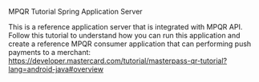 MPQR Tutorial Spring Application Server

This is a reference application server that is integrated with MPQR API. Follow this tutorial to understand how you can run this application and create a reference MPQR consumer application that can performing push payments to a merchant: https://developer.mastercard.com/tutorial/masterpass-qr-tutorial?lang=android-java#overview


